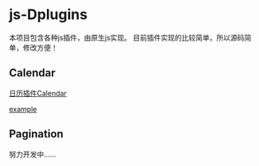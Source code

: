 # js-Dplugins
本项目包含各种js插件，由原生js实现。 目前插件实现的比较简单，所以源码简单，修改方便！

## Calendar ##

[日历插件Calendar](https://github.com/dancyli/js-Dplugins/blob/master/doc/calendar.md)

[example](https://github.com/dancyli/js-Dplugins/blob/master/examples/calendar.html)

## Pagination ##

努力开发中......
